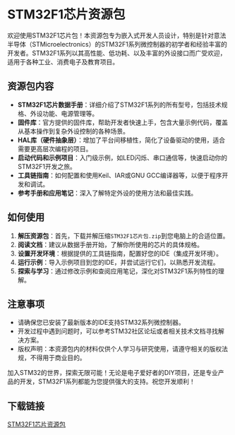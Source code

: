 # STM32F1芯片资源包

欢迎使用STM32F1芯片包！本资源包专为嵌入式开发人员设计，特别是针对意法半导体（STMicroelectronics）的STM32F1系列微控制器的初学者和经验丰富的开发者。STM32F1系列以其高性能、低功耗、以及丰富的外设接口而广受欢迎，适用于各种工业、消费电子及教育项目。

## 资源包内容

- **STM32F1芯片数据手册**：详细介绍了STM32F1系列的所有型号，包括技术规格、外设功能、电源管理等。
- **固件库**：官方提供的固件库，帮助开发者快速上手，包含大量示例代码，覆盖从基本操作到复杂外设控制的各种场景。
- **HAL库（硬件抽象层）**：增加了平台间移植性，简化了设备驱动的使用，适合需要更高层次编程的项目。
- **启动代码和示例项目**：入门级示例，如LED闪烁、串口通信等，快速启动你的STM32F1开发之旅。
- **工具链指南**：如何配置和使用Keil、IAR或GNU GCC编译器等，以便于程序开发和调试。
- **参考手册和应用笔记**：深入了解特定外设的使用方法和最佳实践。

## 如何使用

1. **解压资源包**：首先，下载并解压缩`STM32F1芯片包.zip`到您电脑上的合适位置。
2. **阅读文档**：建议从数据手册开始，了解你所使用的芯片的具体规格。
3. **设置开发环境**：根据提供的工具链指南，配置好您的IDE（集成开发环境）。
4. **运行示例**：导入示例项目到您的IDE，并尝试运行它们，以熟悉开发流程。
5. **探索与学习**：通过修改示例和查阅应用笔记，深化对STM32F1系列特性的理解。

## 注意事项

- 请确保您已安装了最新版本的IDE支持STM32系列微控制器。
- 开发过程中遇到问题时，可以参考STM32社区论坛或者相关技术文档寻找解决方案。
- 版权声明：本资源包内的材料仅供个人学习与研究使用，请遵守相关的版权法规，不得用于商业目的。

加入STM32的世界，探索无限可能！无论是电子爱好者的DIY项目，还是专业产品的开发，STM32F1系列都能为您提供强大的支持。祝您开发顺利！

## 下载链接

[STM32F1芯片资源包](https://pan.quark.cn/s/1a9462552c7b)